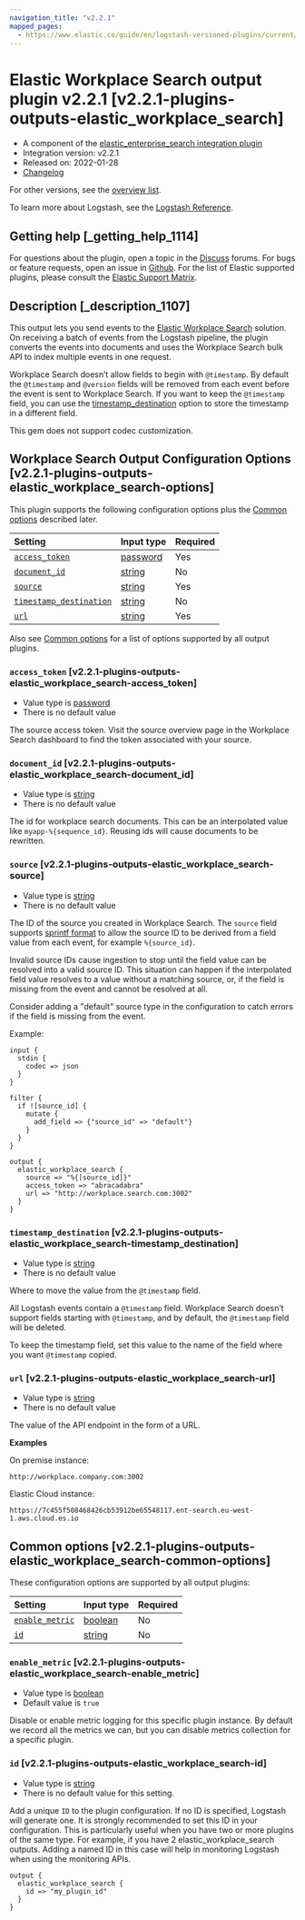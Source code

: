 ```yaml
---
navigation_title: "v2.2.1"
mapped_pages:
  - https://www.elastic.co/guide/en/logstash-versioned-plugins/current/v2.2.1-plugins-outputs-elastic_workplace_search.html
---
```


# Elastic Workplace Search output plugin v2.2.1 [v2.2.1-plugins-outputs-elastic_workplace_search]

* A component of the [elastic\_enterprise\_search integration plugin](integration-elastic_enterprise_search-index.md)
* Integration version: v2.2.1
* Released on: 2022-01-28
* [Changelog](https://github.com/logstash-plugins/logstash-integration-elastic_enterprise_search/blob/v2.2.1/CHANGELOG.md)

For other versions, see the [overview list](output-elastic_workplace_search-index.md).

To learn more about Logstash, see the [Logstash Reference](https://www.elastic.co/guide/en/logstash/current/index.html).

## Getting help [_getting_help_1114]

For questions about the plugin, open a topic in the [Discuss](http://discuss.elastic.co) forums. For bugs or feature requests, open an issue in [Github](https://github.com/logstash-plugins/logstash-integration-elastic_enterprise_search). For the list of Elastic supported plugins, please consult the [Elastic Support Matrix](https://www.elastic.co/support/matrix#matrix_logstash_plugins).

## Description [_description_1107]

This output lets you send events to the [Elastic Workplace Search](https://www.elastic.co/workplace-search) solution. On receiving a batch of events from the Logstash pipeline, the plugin converts the events into documents and uses the Workplace Search bulk API to index multiple events in one request.

Workplace Search doesn’t allow fields to begin with `@timestamp`. By default the `@timestamp` and `@version` fields will be removed from each event before the event is sent to Workplace Search. If you want to keep the `@timestamp` field, you can use the [timestamp\_destination](v2-2-1-plugins-outputs-elastic_workplace_search.md#v2.2.1-plugins-outputs-elastic_workplace_search-timestamp_destination) option to store the timestamp in a different field.

This gem does not support codec customization.

## Workplace Search Output Configuration Options [v2.2.1-plugins-outputs-elastic_workplace_search-options]

This plugin supports the following configuration options plus the [Common options](v2-2-1-plugins-outputs-elastic_workplace_search.md#v2.2.1-plugins-outputs-elastic_workplace_search-common-options) described later.

| Setting | Input type | Required |
| :- | :- | :- |
| [`access_token`](v2-2-1-plugins-outputs-elastic_workplace_search.md#v2.2.1-plugins-outputs-elastic_workplace_search-access_token) | [password](/lsr/value-types.md#password) | Yes |
| [`document_id`](v2-2-1-plugins-outputs-elastic_workplace_search.md#v2.2.1-plugins-outputs-elastic_workplace_search-document_id) | [string](/lsr/value-types.md#string) | No |
| [`source`](v2-2-1-plugins-outputs-elastic_workplace_search.md#v2.2.1-plugins-outputs-elastic_workplace_search-source) | [string](/lsr/value-types.md#string) | Yes |
| [`timestamp_destination`](v2-2-1-plugins-outputs-elastic_workplace_search.md#v2.2.1-plugins-outputs-elastic_workplace_search-timestamp_destination) | [string](/lsr/value-types.md#string) | No |
| [`url`](v2-2-1-plugins-outputs-elastic_workplace_search.md#v2.2.1-plugins-outputs-elastic_workplace_search-url) | [string](/lsr/value-types.md#string) | Yes |

Also see [Common options](v2-2-1-plugins-outputs-elastic_workplace_search.md#v2.2.1-plugins-outputs-elastic_workplace_search-common-options) for a list of options supported by all output plugins.

### `access_token` [v2.2.1-plugins-outputs-elastic_workplace_search-access_token]

* Value type is [password](/lsr/value-types.md#password)
* There is no default value

The source access token. Visit the source overview page in the Workplace Search dashboard to find the token associated with your source.

### `document_id` [v2.2.1-plugins-outputs-elastic_workplace_search-document_id]

* Value type is [string](/lsr/value-types.md#string)
* There is no default value

The id for workplace search documents. This can be an interpolated value like `myapp-%{sequence_id}`. Reusing ids will cause documents to be rewritten.

### `source` [v2.2.1-plugins-outputs-elastic_workplace_search-source]

* Value type is [string](/lsr/value-types.md#string)
* There is no default value

The ID of the source you created in Workplace Search. The `source` field supports [sprintf format](https://www.elastic.co/guide/en/logstash/current/event-dependent-configuration.html#sprintf) to allow the source ID to be derived from a field value from each event, for example `%{source_id}`.

Invalid source IDs cause ingestion to stop until the field value can be resolved into a valid source ID. This situation can happen if the interpolated field value resolves to a value without a matching source, or, if the field is missing from the event and cannot be resolved at all.

Consider adding a "default" source type in the configuration to catch errors if the field is missing from the event.

Example:

```
input {
  stdin {
    codec => json
  }
}

filter {
  if ![source_id] {
    mutate {
      add_field => {"source_id" => "default"}
    }
  }
}

output {
  elastic_workplace_search {
    source => "%{[source_id]}"
    access_token => "abracadabra"
    url => "http://workplace.search.com:3002"
  }
}
```

### `timestamp_destination` [v2.2.1-plugins-outputs-elastic_workplace_search-timestamp_destination]

* Value type is [string](/lsr/value-types.md#string)
* There is no default value

Where to move the value from the `@timestamp` field.

All Logstash events contain a `@timestamp` field. Workplace Search doesn’t support fields starting with `@timestamp`, and by default, the `@timestamp` field will be deleted.

To keep the timestamp field, set this value to the name of the field where you want `@timestamp` copied.

### `url` [v2.2.1-plugins-outputs-elastic_workplace_search-url]

* Value type is [string](/lsr/value-types.md#string)
* There is no default value

The value of the API endpoint in the form of a URL.

**Examples**

On premise instance:

`http://workplace.company.com:3002`

Elastic Cloud instance:

`https://7c455f508468426cb53912be65548117.ent-search.eu-west-1.aws.cloud.es.io`

## Common options [v2.2.1-plugins-outputs-elastic_workplace_search-common-options]

These configuration options are supported by all output plugins:

| Setting | Input type | Required |
| :- | :- | :- |
| [`enable_metric`](v2-2-1-plugins-outputs-elastic_workplace_search.md#v2.2.1-plugins-outputs-elastic_workplace_search-enable_metric) | [boolean](/lsr/value-types.md#boolean) | No |
| [`id`](v2-2-1-plugins-outputs-elastic_workplace_search.md#v2.2.1-plugins-outputs-elastic_workplace_search-id) | [string](/lsr/value-types.md#string) | No |

### `enable_metric` [v2.2.1-plugins-outputs-elastic_workplace_search-enable_metric]

* Value type is [boolean](/lsr/value-types.md#boolean)
* Default value is `true`

Disable or enable metric logging for this specific plugin instance. By default we record all the metrics we can, but you can disable metrics collection for a specific plugin.

### `id` [v2.2.1-plugins-outputs-elastic_workplace_search-id]

* Value type is [string](/lsr/value-types.md#string)
* There is no default value for this setting.

Add a unique `ID` to the plugin configuration. If no ID is specified, Logstash will generate one. It is strongly recommended to set this ID in your configuration. This is particularly useful when you have two or more plugins of the same type. For example, if you have 2 elastic\_workplace\_search outputs. Adding a named ID in this case will help in monitoring Logstash when using the monitoring APIs.

```
output {
  elastic_workplace_search {
    id => "my_plugin_id"
  }
}
```
